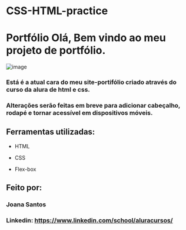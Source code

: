 # CSS-HTML-practice

# Portfólio Olá, Bem vindo ao meu projeto de portfólio.

![image](https://github.com/vgs-profissional/print-site-curriculo/blob/main/Captura%20de%20tela%202023-05-02%20181844.png)

### Está é a atual cara do meu site-portifólio criado através do curso da alura de html e css. 
### Alterações serão feitas em breve para adicionar cabeçalho, rodapé e tornar acessível em dispositivos móveis.

## Ferramentas utilizadas:

* HTML

* CSS

* Flex-box

## Feito por:

### Joana Santos

### Linkedin: https://www.linkedin.com/school/aluracursos/

